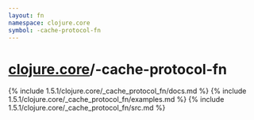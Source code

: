 ```yaml
---
layout: fn
namespace: clojure.core
symbol: -cache-protocol-fn
---
```


# [clojure.core](../)/-cache-protocol-fn

{% include 1.5.1/clojure.core/_cache_protocol_fn/docs.md %}
{% include 1.5.1/clojure.core/_cache_protocol_fn/examples.md %}
{% include 1.5.1/clojure.core/_cache_protocol_fn/src.md %}

